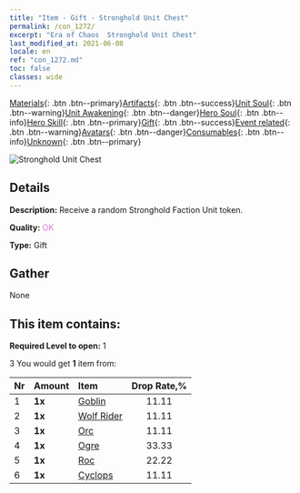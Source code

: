```yaml
---
title: "Item - Gift - Stronghold Unit Chest"
permalink: /con_1272/
excerpt: "Era of Chaos  Stronghold Unit Chest"
last_modified_at: 2021-06-08
locale: en
ref: "con_1272.md"
toc: false
classes: wide
---
```

 [Materials](/Items/){: .btn .btn--primary}[Artifacts](/Items/Artifacts/){: .btn .btn--success}[Unit Soul](/Items/UnitSoul/){: .btn .btn--warning}[Unit Awakening](/Items/UnitAwakening/){: .btn .btn--danger}[Hero Soul](/Items/HeroSoul/){: .btn .btn--info}[Hero Skill](/Items/HeroSkill/){: .btn .btn--primary}[Gift](/Items/Gift/){: .btn .btn--success}[Event related](/Items/Events/){: .btn .btn--warning}[Avatars](/Items/Avatars/){: .btn .btn--danger}[Consumables](/Items/Consumables/){: .btn .btn--info}[Unknown](/Items/Unknown/){: .btn .btn--primary}

 ![Stronghold Unit Chest](/images/t/i_904004.png)

## Details
 **Description:** Receive a random Stronghold Faction Unit token.

 **Quality:** <span style="color: #DA70D6">OK</span>

 **Type:** Gift

## Gather

  None

## This item contains:

 **Required Level to open:** 1

 3 You would get **1** item  from:

  | Nr | Amount |     Item    | Drop Rate,% |
  |:---|:-------|:------------|:---------:|
  | 1 |  **1x** | [Goblin](/Items/unt_217/) | 11.11 | 
  | 2 |  **1x** | [Wolf Rider](/Items/unt_218/) | 11.11 | 
  | 3 |  **1x** | [Orc](/Items/unt_219/) | 11.11 | 
  | 4 |  **1x** | [Ogre](/Items/unt_220/) | 33.33 | 
  | 5 |  **1x** | [Roc](/Items/unt_221/) | 22.22 | 
  | 6 |  **1x** | [Cyclops](/Items/unt_222/) | 11.11 | 

